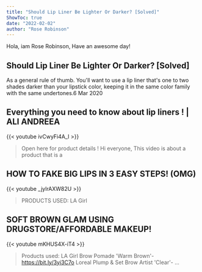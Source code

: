 ```yaml
---
title: "Should Lip Liner Be Lighter Or Darker? [Solved]"
ShowToc: true 
date: "2022-02-02"
author: "Rose Robinson" 
---
```


Hola, iam Rose Robinson, Have an awesome day!
## Should Lip Liner Be Lighter Or Darker? [Solved]
As a general rule of thumb. You'll want to use a lip liner that's one to two shades darker than your lipstick color, keeping it in the same color family with the same undertones.6 Mar 2020

## Everything you need to know about lip liners !  | ALI ANDREEA
{{< youtube ivCwyFi4A_I >}}
>Open here for product details ! Hi everyone, This video is about a product that is a 

## HOW TO FAKE BIG LIPS IN 3 EASY STEPS! (OMG)
{{< youtube _jylrAXW82U >}}
>PRODUCTS USED: LA Girl 

## SOFT BROWN GLAM USING DRUGSTORE/AFFORDABLE MAKEUP!
{{< youtube mKHUS4X-iT4 >}}
>Products used: LA Girl Brow Pomade 'Warm Brown'- https://bit.ly/3yi3C7o Loreal Plump & Set Brow Artist 'Clear'- ...

